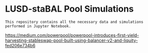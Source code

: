 # LUSD-staBAL Pool Simulations

    This repository contains all the necessary data and simulations performed in Jupyter Notebook.

https://medium.com/powerpool/powerpool-introduces-first-yield-harvesting-stableswap-pool-built-using-balancer-v2-and-liquity-fed206e734b6